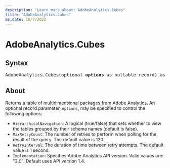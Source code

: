 ```yaml
---
description: "Learn more about: AdobeAnalytics.Cubes"
title: "AdobeAnalytics.Cubes"
ms.date: 10/7/2022
---
```

# AdobeAnalytics.Cubes

## Syntax

<pre>
AdobeAnalytics.Cubes(optional <b>options</b> as nullable record) as table
</pre>

## About

Returns a table of multidimensional packages from Adobe Analytics. An optional record parameter, `options`, may be specified to control the following options:

* `HierarchicalNavigation`: A logical (true/false) that sets whether to view the tables grouped by their schema names (default is false).
* `MaxRetryCount`: The number of retries to perform when polling for the result of the query. The default value is 120.
* `RetryInterval`: The duration of time between retry attempts. The default value is 1 second.
* `Implementation`: Specifies Adobe Analytics API version. Valid values are: "2.0". Default uses API version 1.4.
